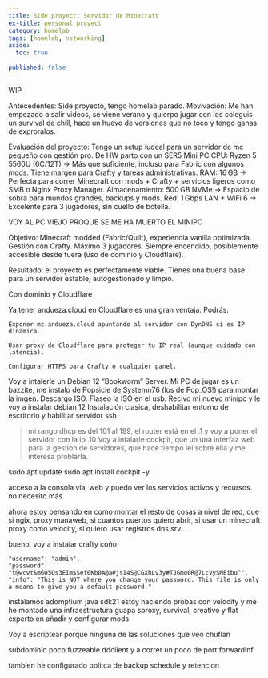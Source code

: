 ```yaml
---
title: Side proyect: Servidor de Minecraft
ex-title: personal proyect
category: homelab
tags: [homelab, networking]
aside:
  toc: true

published: false
---
```

<script src="https://code.iconify.design/iconify-icon/2.1.0/iconify-icon.min.js"></script>

WIP

Antecedentes:
Side proyecto, tengo homelab parado.
Movivación:
Me han empezado a salir videos, se viene verano y quierpo jugar con los coleguis un survival de chill, hace un huevo de versiones que no toco y tengo ganas de exproralos.

Evaluación del proyecto:
Tengo un setup iudeal para un servidor de mc pequeño con gestión pro. De HW parto con un SER5 Mini PC
    CPU: Ryzen 5 5560U (6C/12T) → Más que suficiente, incluso para Fabric con algunos mods. Tiene margen para Crafty y tareas administrativas.
    RAM: 16 GB → Perfecta para correr Minecraft con mods + Crafty + servicios ligeros como SMB o Nginx Proxy Manager.
    Almacenamiento: 500 GB NVMe → Espacio de sobra para mundos grandes, backups y mods.
    Red: 1 Gbps LAN + WiFi 6 → Excelente para 3 jugadores, sin cuello de botella.

VOY AL PC VIEJO PROQUE SE ME HA MUERTO EL MINIPC

Objetivo:
    Minecraft modded (Fabric/Quilt), experiencia vanilla optimizada.
    Gestión con Crafty.
    Máximo 3 jugadores.
    Siempre encendido, posiblemente accesible desde fuera (uso de dominio y Cloudflare).

Resultado: el proyecto es perfectamente viable. Tienes una buena base para un servidor estable, autogestionado y limpio.

Con dominio y Cloudflare

Ya tener andueza.cloud en Cloudflare es una gran ventaja. Podrás:

    Exponer mc.andueza.cloud apuntando al servidor con DynDNS si es IP dinámica.

    Usar proxy de Cloudflare para proteger tu IP real (aunque cuidado con latencia).

    Configurar HTTPS para Crafty o cualquier panel.


Voy a intalerle un Debian 12 “Bookworm” Server.
Mi PC de jugar es un bazzite, me instalo de Popsicle de Systemn76 (los de Pop_OS!) para montar la imgen.
Descargo ISO. Flaseo la  ISO en el usb.
Recivo mi nuevo minipc y le voy a instalar debian 12
Instalación clasica, deshabilitar entorno de escritorio y habilitar servidor ssh
> mi rango dhcp es del 101 al 199, el router está en el .1 y voy a poner el servidor con la ip .10
Voy a intalarle cockpit, que un una interfaz web para la gestion de servidores, que hace tiempo leí sobre ella y me interesa problarla.

sudo apt update
sudo apt install cockpit -y

acceso a la consola vía, web y puedo ver los servicios activos y recursos. no necesito más

ahora estoy pensando en como montar el resto de cosas a nivel de red, que si ngix, proxy manaweb, si cuantos puertos quiero abrir, si usar un minecraft proxy como velocity, si quiero usar registros dns srv...

bueno, voy a instalar crafty coño

    "username": "admin",
    "password": "t@wcvt$m6O5Os3EIm$$ef0Kb0A@a#jsI4S@CGXhLv3y#TJGmo0R@7LcVySMEibu^",
    "info": "This is NOT where you change your password. This file is only a means to give you a default password."

instalamos adomptium java sdk21
estoy haciendo probas con velocity y me he montado una infraestructura guapa
sproxy, survival, creativo y flat
experto en añadir y configurar mods

Voy a escriptear porque ninguna de las soluciones que veo chuflan


subdominio poco fuzzeable
ddclient y a correr
 un poco de port forwardinf

tambien he configurado politca de backup schedule y retencion
